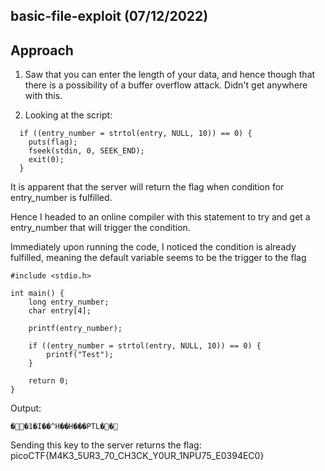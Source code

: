 ## basic-file-exploit (07/12/2022)
## Approach
1. Saw that you can enter the length of your data, and hence though that there is a possibility of a buffer overflow attack.
Didn't get anywhere with this.

2. Looking at the script:
~~~
  if ((entry_number = strtol(entry, NULL, 10)) == 0) {
    puts(flag);
    fseek(stdin, 0, SEEK_END);
    exit(0);
  }
~~~
It is apparent that the server will return the flag when condition for entry_number is fulfilled.

Hence I headed to an online compiler with this statement to try and get a entry_number that will trigger the condition.

Immediately upon running the code, I noticed the condition is already fulfilled, meaning the default variable seems to be the trigger to the flag


~~~
#include <stdio.h>

int main() {
    long entry_number;
    char entry[4];
    
    printf(entry_number);

    if ((entry_number = strtol(entry, NULL, 10)) == 0) {
        printf("Test");
    }

    return 0;
}
~~~

Output:
~~~
��1�I��^H��H���PTL��
~~~

Sending this key to the server returns the flag: 
picoCTF{M4K3_5UR3_70_CH3CK_Y0UR_1NPU75_E0394EC0}
